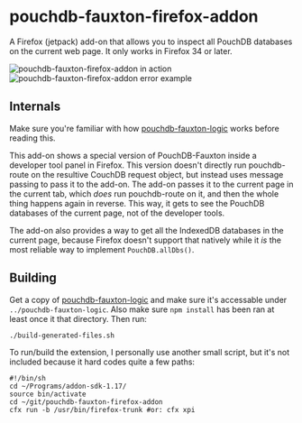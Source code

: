 pouchdb-fauxton-firefox-addon
=============================

A Firefox (jetpack) add-on that allows you to inspect all PouchDB
databases on the current web page. It only works in Firefox 34 or later.


![pouchdb-fauxton-firefox-addon in action](http://s10.postimg.org/7lyf3r8p5/firefox_pouchdb_fauxton.png)
![pouchdb-fauxton-firefox-addon error example](http://s1.postimg.org/u5nf6djhr/firefox_nopouchdb.png)

Internals
---------

Make sure you're familiar with how
[pouchdb-fauxton-logic](https://github.com/marten-de-vries/pouchdb-fauxton-logic)
works before reading this.

This add-on shows a special version of PouchDB-Fauxton inside a
developer tool panel in Firefox. This version doesn't directly run
pouchdb-route on the resultive CouchDB request object, but instead uses
message passing to pass it to the add-on. The add-on passes it to the
current page in the current tab, which *does* run pouchdb-route on it,
and then the whole thing happens again in reverse. This way, it
gets to see the PouchDB databases of the current page, not of the
developer tools.

The add-on also provides a way to get all the IndexedDB databases in the
current page, because Firefox doesn't support that natively while it
*is* the most reliable way to implement `PouchDB.allDbs()`.

Building
--------

Get a copy of [pouchdb-fauxton-logic](https://github.com/marten-de-vries/pouchdb-fauxton-logic)
and make sure it's accessable under `../pouchdb-fauxton-logic`. Also
make sure `npm install` has been ran at least once it that directory.
Then run:

	./build-generated-files.sh

To run/build the extension, I personally use another small script, but
it's not included because it hard codes quite a few paths:

	#!/bin/sh
	cd ~/Programs/addon-sdk-1.17/
	source bin/activate
	cd ~/git/pouchdb-fauxton-firefox-addon
	cfx run -b /usr/bin/firefox-trunk #or: cfx xpi
